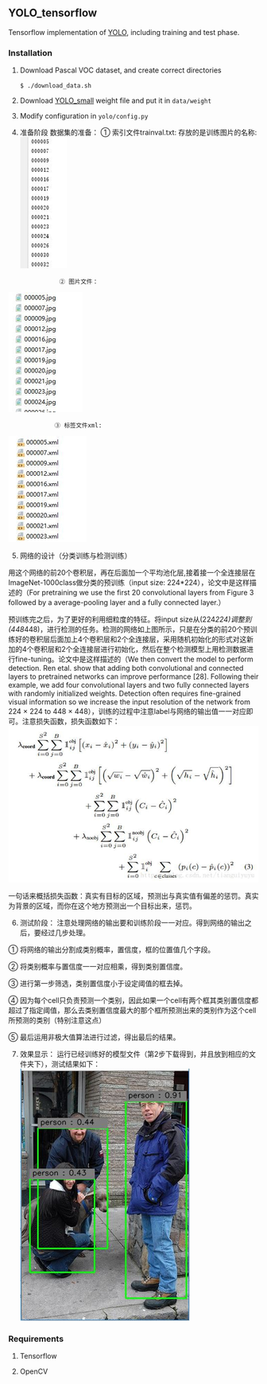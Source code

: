 ## YOLO_tensorflow
Tensorflow implementation of [YOLO](https://arxiv.org/pdf/1506.02640.pdf), including training and test phase.

### Installation


1. Download Pascal VOC dataset, and create correct directories
	```Shell
	$ ./download_data.sh
	```

2. Download [YOLO_small](https://drive.google.com/file/d/0B5aC8pI-akZUNVFZMmhmcVRpbTA/view?usp=sharing)
weight file and put it in `data/weight`

3. Modify configuration in `yolo/config.py`

4. 准备阶段
数据集的准备： ① 索引文件trainval.txt: 存放的是训练图片的名称:
 ![](test/1.jpg)
                

                  ② 图片文件：
![](test/2.jpg)
                  

                 ③ 标签文件xml:
![](test/3.jpg)

                    

 

5. 网络的设计（分类训练与检测训练）


用这个网络的前20个卷积层，再在后面加一个平均池化层,接着接一个全连接层在ImageNet-1000class做分类的预训练（input size: 224*224），论文中是这样描述的（For pretraining we use the first 20 convolutional layers from Figure 3 followed by a average-pooling layer and a fully connected layer.）

 

预训练完之后，为了更好的利用细粒度的特征。将input size从(224*224)调整到(448*448)，进行检测的任务。检测的网络如上图所示，只是在分类的前20个预训练好的卷积层后面加上4个卷积层和2个全连接层，采用随机初始化的形式对这新加的4个卷积层和2个全连接层进行初始化，然后在整个检测模型上用检测数据进行fine-tuning。论文中是这样描述的（We then convert the model to perform detection. Ren etal. show that adding both convolutional and connected layers to pretrained networks can improve performance [28]. Following their example, we add four convolutional layers and two fully connected layers with randomly initialized weights. Detection often requires fine-grained visual information so we increase the input resolution of the network
from 224 × 224 to 448 × 448），训练的过程中注意label与网络的输出值一一对应即可。注意损失函数，损失函数如下：
![](test/4.jpg)

  一句话来概括损失函数：真实有目标的区域，预测出与真实值有偏差的惩罚。真实为背景的区域，而你在这个地方预测出一个目标出来，惩罚。


6. 测试阶段：
注意处理网络的输出要和训练阶段一一对应。得到网络的输出之后，要经过几步处理。

① 将网络的输出分割成类别概率，置信度，框的位置值几个字段。

② 将类别概率与置信度一一对应相乘，得到类别置信度。

③ 进行第一步筛选，类别置信度小于设定阈值的框去掉。

④ 因为每个cell只负责预测一个类别，因此如果一个cell有两个框其类别置信度都超过了指定阈值，那么去类别置信度最大的那个框所预测出来的类别作为这个cell所预测的类别（特别注意这点）

⑤ 最后运用非极大值算法进行过滤，得出最后的结果。
	    
7. 效果显示： 运行已经训练好的模型文件（第2步下载得到，并且放到相应的文件夹下），测试结果如下： 
 ![](test/yolov1.JPG)
            
	    



### Requirements
1. Tensorflow

2. OpenCV
